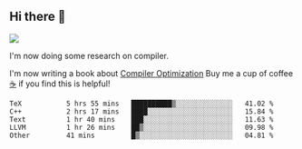 


<!--
**liusy58/liusy58** is a ✨ _special_ ✨ repository because its `README.md` (this file) appears on your GitHub profile.

Here are some ideas to get you started:

- 🔭 I’m currently working on ...
- 🌱 I’m currently learning ...
- 👯 I’m looking to collaborate on ...
- 🤔 I’m looking for help with ...
- 💬 Ask me about ...
- 📫 How to reach me: ...
- 😄 Pronouns: ...
- ⚡ Fun fact: ...
-->
<!--
![](https://komarev.com/ghpvc/?username=liusy58&color=brightgreen&label=PROFILE+VIEWS)




- 🔭 I’m currently working on my .
- 📫 How to reach me:plz contact me by [email](liusy58@,ail2.sysu.edu.cn) or WeChat(LIUSIYU_58)
- 🏫 I'm an undergraduate in Sun-Yat-sen University majoring in the computer science. Expected to graduate in Spring 2021.
- 👯 I'm now interested in System such as OS, Compiler and Database. 
- 🤔 I’m looking for help with Database System.
-->

## Hi there 👋
![](https://komarev.com/ghpvc/?username=liusy58&color=brightgreen&label=PROFILE+VIEWS)



I'm now doing some research on compiler.

I'm now writing a book about [Compiler Optimization](https://github.com/liusy58/CompilerNotes) Buy me a cup of coffee [☕️](https://user-images.githubusercontent.com/45984215/202376581-4837a283-4812-4063-82bc-cc9c3101d3a5.jpg) if you find this is helpful!


 <!--START_SECTION:waka-->

```text
TeX           5 hrs 55 mins   ██████████▒░░░░░░░░░░░░░░   41.02 %
C++           2 hrs 17 mins   ████░░░░░░░░░░░░░░░░░░░░░   15.84 %
Text          1 hr 40 mins    ███░░░░░░░░░░░░░░░░░░░░░░   11.63 %
LLVM          1 hr 26 mins    ██▒░░░░░░░░░░░░░░░░░░░░░░   09.98 %
Other         41 mins         █▒░░░░░░░░░░░░░░░░░░░░░░░   04.81 %
```

<!--END_SECTION:waka-->
